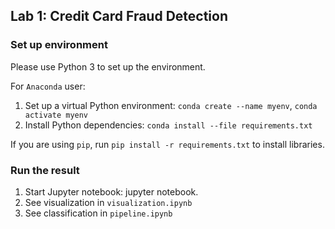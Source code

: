 ## Lab 1: Credit Card Fraud Detection

### Set up environment

Please use Python 3 to set up the environment.

For `Anaconda` user:
1. Set up a virtual Python environment: `conda create --name myenv`, `conda activate myenv`
2. Install Python dependencies: `conda install --file requirements.txt`

If you are using `pip`, run `pip install -r requirements.txt` to install libraries.

### Run the result
1. Start Jupyter notebook: jupyter notebook.
2. See visualization in `visualization.ipynb`
3. See classification in `pipeline.ipynb`
